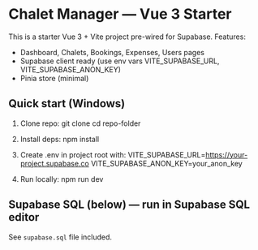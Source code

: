 # Chalet Manager — Vue 3 Starter

This is a starter Vue 3 + Vite project pre-wired for Supabase.
Features:
- Dashboard, Chalets, Bookings, Expenses, Users pages
- Supabase client ready (use env vars VITE_SUPABASE_URL, VITE_SUPABASE_ANON_KEY)
- Pinia store (minimal)

## Quick start (Windows)

1. Clone repo:
   git clone <your-repo-url>
   cd repo-folder

2. Install deps:
   npm install

3. Create .env in project root with:
   VITE_SUPABASE_URL=https://your-project.supabase.co
   VITE_SUPABASE_ANON_KEY=your_anon_key

4. Run locally:
   npm run dev

## Supabase SQL (below) — run in Supabase SQL editor
See `supabase.sql` file included.